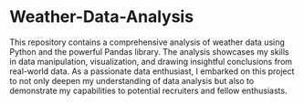 # Weather-Data-Analysis
This repository contains a comprehensive analysis of weather data using Python and the powerful Pandas library. 
The analysis showcases my skills in data manipulation, visualization, and drawing insightful conclusions from real-world data. 
As a passionate data enthusiast, I embarked on this project to not only deepen my understanding of data analysis but also to demonstrate my capabilities to potential recruiters and fellow enthusiasts.
